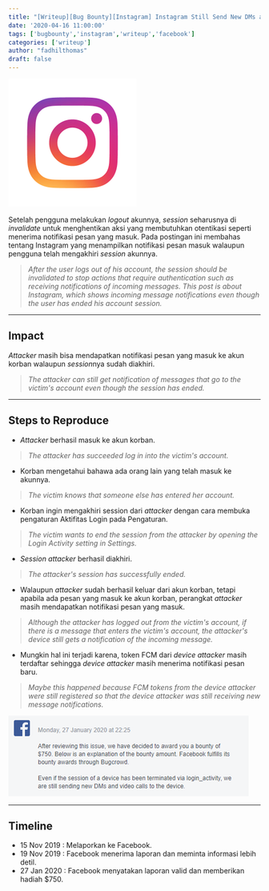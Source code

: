 ```yaml
---
title: "[Writeup][Bug Bounty][Instagram] Instagram Still Send New DMs and Video Calls to Device After Logout [ID][EN]"
date: '2020-04-16 11:00:00'
tags: ['bugbounty','instagram','writeup','facebook']
categories: ['writeup']
author: "fadhilthomas"
draft: false
---
```


![alt text](/facebook01/instagram_logo.png)

Setelah pengguna melakukan *logout* akunnya, *session* seharusnya di *invalidate* untuk menghentikan aksi yang membutuhkan otentikasi seperti menerima notifikasi pesan yang masuk. Pada postingan ini membahas tentang Instagram yang menampilkan notifikasi pesan masuk walaupun pengguna telah mengakhiri *session* akunnya.
>*After the user logs out of his account, the session should be invalidated to stop actions that require authentication such as receiving notifications of incoming messages. This post is about Instagram, which shows incoming message notifications even though the user has ended his account session.*

----
## Impact
*Attacker* masih bisa mendapatkan notifikasi pesan yang masuk ke akun korban walaupun *session*nya sudah diakhiri.
>*The attacker can still get notification of messages that go to the victim's account even though the session has ended.*

----
## Steps to Reproduce 
* *Attacker* berhasil masuk ke akun korban.
>*The attacker has succeeded log in into the victim's account.*
* Korban mengetahui bahawa ada orang lain yang telah masuk ke akunnya.
>*The victim knows that someone else has entered her account.*
* Korban ingin mengakhiri session dari *attacker* dengan cara membuka pengaturan Aktifitas Login pada Pengaturan.
>*The victim wants to end the session from the attacker by opening the Login Activity setting in Settings.*
* *Session attacker* berhasil diakhiri.
>*The attacker's session has successfully ended.*
* Walaupun *attacker* sudah berhasil keluar dari akun korban, tetapi apabila ada pesan yang masuk ke akun korban, perangkat *attacker* masih mendapatkan notifikasi pesan yang masuk.
>*Although the attacker has logged out from the victim's account, if there is a message that enters the victim's account, the attacker's device still gets a notification of the incoming message.*
* Mungkin hal ini terjadi karena, token FCM dari *device attacker* masih terdaftar sehingga *device attacker* masih menerima notifikasi pesan baru.
>*Maybe this happened because FCM tokens from the device attacker were still registered so that the device attacker was still receiving new message notifications.*

![alt text](/facebook01/facebook_bounty_01.png)

----
## Timeline
* 15 Nov 2019 : Melaporkan ke Facebook.
* 19 Nov 2019 : Facebook menerima laporan dan meminta informasi lebih detil.
* 27 Jan 2020 : Facebook menyatakan laporan valid dan memberikan hadiah $750.